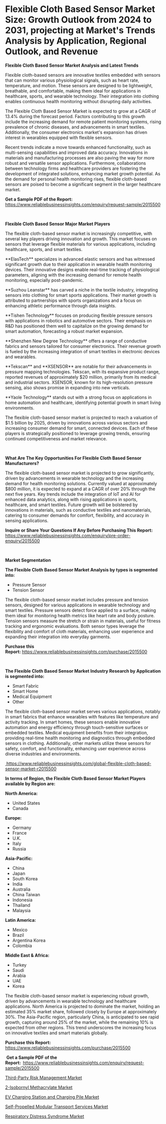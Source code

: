 <p><h1>Flexible Cloth Based Sensor Market Size: Growth Outlook from 2024 to 2031, projecting at Market's Trends Analysis by Application, Regional Outlook, and Revenue</h1></p><p><strong>Flexible Cloth Based Sensor Market Analysis and Latest Trends</strong></p>
<p><p>Flexible cloth-based sensors are innovative textiles embedded with sensors that can monitor various physiological signals, such as heart rate, temperature, and motion. These sensors are designed to be lightweight, breathable, and comfortable, making them ideal for applications in healthcare, sports, and wearable technology. Their integration into clothing enables continuous health monitoring without disrupting daily activities.</p><p>The Flexible Cloth Based Sensor Market is expected to grow at a CAGR of 13.4% during the forecast period. Factors contributing to this growth include the increasing demand for remote patient monitoring systems, rising prevalence of chronic diseases, and advancements in smart textiles. Additionally, the consumer electronics market's expansion has driven interest in wearables equipped with flexible sensors.</p><p>Recent trends indicate a move towards enhanced functionality, such as multi-sensing capabilities and improved data accuracy. Innovations in materials and manufacturing processes are also paving the way for more robust and versatile sensor applications. Furthermore, collaborations between technology firms and healthcare providers are fostering the development of integrated solutions, enhancing market growth potential. As the demand for personal health monitoring rises, flexible cloth-based sensors are poised to become a significant segment in the larger healthcare market.</p></p>
<p><strong>Get a Sample PDF of the Report:&nbsp;</strong> <a href="https://www.reliablebusinessinsights.com/enquiry/request-sample/2015500?utm_campaign=1611&utm_medium=2&utm_source=Github&utm_content=ia&utm_term=27102024&utm_id=flexible-cloth-based-sensor">https://www.reliablebusinessinsights.com/enquiry/request-sample/2015500</a></p>
<p>&nbsp;</p>
<p><strong>Flexible Cloth Based Sensor Major Market Players</strong></p>
<p><p>The flexible cloth-based sensor market is increasingly competitive, with several key players driving innovation and growth. This market focuses on sensors that leverage flexible materials for various applications, including healthcare, sports, and smart textiles.</p><p>**ElasTech** specializes in advanced elastic sensors and has witnessed significant growth due to their application in wearable health monitoring devices. Their innovative designs enable real-time tracking of physiological parameters, aligning with the increasing demand for remote health monitoring, especially post-pandemic.</p><p>**Suzhou Leanstar** has carved a niche in the textile industry, integrating sensors into clothing for smart sports applications. Their market growth is attributed to partnerships with sports organizations and a focus on enhancing athletic performance through data insights.</p><p>**Tishen Technology** focuses on producing flexible pressure sensors with applications in robotics and automotive sectors. Their emphasis on R&D has positioned them well to capitalize on the growing demand for smart automation, forecasting a robust market expansion.</p><p>**Shenzhen New Degree Technology** offers a range of conductive fabrics and sensors tailored for consumer electronics. Their revenue growth is fueled by the increasing integration of smart textiles in electronic devices and wearables.</p><p>**Tekscan** and **XSENSOR** are notable for their advancements in pressure mapping technologies. Tekscan, with its expansive product range, reported revenues of approximately $20 million, primarily from its medical and industrial sectors. XSENSOR, known for its high-resolution pressure sensing, also shows promise in expanding into new verticals.</p><p>**Yaole Technology** stands out with a strong focus on applications in home automation and healthcare, identifying potential growth in smart living environments.</p><p>The flexible cloth-based sensor market is projected to reach a valuation of $1.5 billion by 2025, driven by innovations across various sectors and increasing consumer demand for smart, connected devices. Each of these players is strategically positioned to leverage growing trends, ensuring continued competitiveness and market relevance.</p></p>
<p>&nbsp;</p>
<p><strong>What Are The Key Opportunities For Flexible Cloth Based Sensor Manufacturers?</strong></p>
<p><p>The flexible cloth-based sensor market is projected to grow significantly, driven by advancements in wearable technology and the increasing demand for health monitoring solutions. Currently valued at approximately $800 million, it is expected to expand at a CAGR of over 20% through the next five years. Key trends include the integration of IoT and AI for enhanced data analytics, along with rising applications in sports, healthcare, and smart textiles. Future growth will be bolstered by innovations in materials, such as conductive textiles and nanomaterials, catering to consumer demands for comfort, flexibility, and accuracy in sensing applications.</p></p>
<p><strong>Inquire or Share Your Questions If Any Before Purchasing This Report:</strong> <a href="https://www.reliablebusinessinsights.com/enquiry/pre-order-enquiry/2015500?utm_campaign=1611&utm_medium=2&utm_source=Github&utm_content=ia&utm_term=27102024&utm_id=flexible-cloth-based-sensor">https://www.reliablebusinessinsights.com/enquiry/pre-order-enquiry/2015500</a></p>
<p>&nbsp;</p>
<p><strong>Market Segmentation</strong></p>
<p><strong>The Flexible Cloth Based Sensor Market Analysis by types is segmented into:</strong></p>
<p><ul><li>Pressure Sensor</li><li>Tension Sensor</li></ul></p>
<p><p>The flexible cloth-based sensor market includes pressure and tension sensors, designed for various applications in wearable technology and smart textiles. Pressure sensors detect force applied to a surface, making them ideal for monitoring health metrics like heart rate and body posture. Tension sensors measure the stretch or strain in materials, useful for fitness tracking and ergonomic evaluations. Both sensor types leverage the flexibility and comfort of cloth materials, enhancing user experience and expanding their integration into everyday garments.</p></p>
<p><strong>Purchase this Report:&nbsp;</strong><a href="https://www.reliablebusinessinsights.com/purchase/2015500?utm_campaign=1611&utm_medium=2&utm_source=Github&utm_content=ia&utm_term=27102024&utm_id=flexible-cloth-based-sensor">https://www.reliablebusinessinsights.com/purchase/2015500</a></p>
<p>&nbsp;</p>
<p><strong>The Flexible Cloth Based Sensor Market Industry Research by Application is segmented into:</strong></p>
<p><ul><li>Smart Fabric</li><li>Smart Home</li><li>Medical Equipment</li><li>Other</li></ul></p>
<p><p>The flexible cloth-based sensor market serves various applications, notably in smart fabrics that enhance wearables with features like temperature and activity tracking. In smart homes, these sensors enable innovative automation and energy efficiency through touch-sensitive surfaces or embedded textiles. Medical equipment benefits from their integration, providing real-time health monitoring and diagnostics through embedded sensors in clothing. Additionally, other markets utilize these sensors for safety, comfort, and functionality, enhancing user experience across diverse industries and environments.</p></p>
<p><a href="https://www.reliablebusinessinsights.com/global-flexible-cloth-based-sensor-market-r2015500?utm_campaign=1611&utm_medium=2&utm_source=Github&utm_content=ia&utm_term=27102024&utm_id=flexible-cloth-based-sensor">&nbsp;https://www.reliablebusinessinsights.com/global-flexible-cloth-based-sensor-market-r2015500</a></p>
<p><strong>In terms of Region, the Flexible Cloth Based Sensor Market Players available by Region are:</strong></p>
<p>
    <p> <strong> North America: </strong>
        <ul>
            <li>United States</li>
            <li>Canada</li>
        </ul>
        </p> 
    <p> <strong> Europe: </strong>
        <ul>
            <li>Germany</li>
            <li>France</li>
            <li>U.K.</li>
            <li>Italy</li>
            <li>Russia</li>
        </ul>
        </p> 
    <p> <strong> Asia-Pacific: </strong>
        <ul>
            <li>China</li>
            <li>Japan</li>
            <li>South Korea</li>
            <li>India</li>
            <li>Australia</li>
            <li>China Taiwan</li>
            <li>Indonesia</li>
            <li>Thailand</li>
            <li>Malaysia</li>
        </ul>
        </p> 
    <p> <strong> Latin America: </strong>
        <ul>
            <li>Mexico</li>
            <li>Brazil</li>
            <li>Argentina Korea</li>
            <li>Colombia</li>
        </ul>
        </p> 
    <p> <strong> Middle East & Africa: </strong>
        <ul>
            <li>Turkey</li>
            <li>Saudi</li>
            <li>Arabia</li>
            <li>UAE</li>
            <li>Korea</li>
        </ul>
    </p>
    </p>
<p><p>The flexible cloth-based sensor market is experiencing robust growth, driven by advancements in wearable technology and healthcare applications. North America is projected to dominate the market, holding an estimated 35% market share, followed closely by Europe at approximately 30%. The Asia-Pacific region, particularly China, is anticipated to see rapid growth, capturing around 25% of the market, while the remaining 10% is expected from other regions. This trend underscores the increasing focus on innovative textiles and smart materials globally.</p></p>
<p><strong>Purchase this Report: </strong><a href="https://www.reliablebusinessinsights.com/purchase/2015500?utm_campaign=1611&utm_medium=2&utm_source=Github&utm_content=ia&utm_term=27102024&utm_id=flexible-cloth-based-sensor">https://www.reliablebusinessinsights.com/purchase/2015500</a></p>
<p>&nbsp;<strong>Get a Sample PDF of the Report:&nbsp;&nbsp;</strong><a href="https://www.reliablebusinessinsights.com/enquiry/request-sample/2015500?utm_campaign=1611&utm_medium=2&utm_source=Github&utm_content=ia&utm_term=27102024&utm_id=flexible-cloth-based-sensor">https://www.reliablebusinessinsights.com/enquiry/request-sample/2015500</a></p>
<p><strong></strong></p>
<p><p><a href="https://www.linkedin.com/pulse/third-party-risk-management-market-dynamics-application-types-swhae?utm_campaign=1611&utm_medium=2&utm_source=Github&utm_content=ia&utm_term=27102024&utm_id=flexible-cloth-based-sensor">Third-Party Risk Management Market</a></p><p><a href="https://www.linkedin.com/pulse/global-2-isobornyl-methacrylate-market-opportunities-0r24e?utm_campaign=1611&utm_medium=2&utm_source=Github&utm_content=ia&utm_term=27102024&utm_id=flexible-cloth-based-sensor">2-Isobornyl Methacrylate Market</a></p><p><a href="https://www.linkedin.com/pulse/market-dynamics-future-trends-global-ev-charging-station-pile-z1ace?utm_campaign=1611&utm_medium=2&utm_source=Github&utm_content=ia&utm_term=27102024&utm_id=flexible-cloth-based-sensor">EV Charging Station and Charging Pile Market</a></p><p><a href="https://www.linkedin.com/pulse/self-propelled-modular-transport-services-market-global-napoe?utm_campaign=1611&utm_medium=2&utm_source=Github&utm_content=ia&utm_term=27102024&utm_id=flexible-cloth-based-sensor">Self-Propelled Modular Transport Services Market</a></p><p><a href="https://www.linkedin.com/pulse/consumer-behavior-shifts-respiratory-distress-syndrome-yypze?utm_campaign=1611&utm_medium=2&utm_source=Github&utm_content=ia&utm_term=27102024&utm_id=flexible-cloth-based-sensor">Respiratory Distress Syndrome Market</a></p></p>